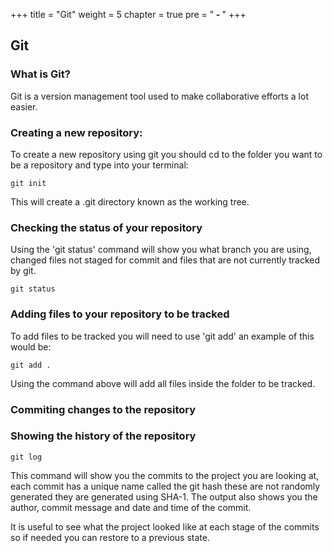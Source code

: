 +++
title = "Git"
weight = 5
chapter = true
pre = "<b> - </b>"
+++

## Git 

### What is Git?

Git is a version management tool used to make collaborative efforts a lot easier.

### Creating a new repository:

To create a new repository using git you should cd to the folder you want to be a repository and type into your terminal:

```
git init
```

This will create a .git directory known as the working tree. 

### Checking the status of your repository

Using the 'git status' command will show you what branch you are using, changed files not staged for commit and files that are not currently tracked by git.

```
git status
```

### Adding files to your repository to be tracked

To add files to be tracked you will need to use 'git add' an example of this would be:

```
git add .
```

Using the command above will add all files inside the folder to be tracked. 

### Commiting changes to the repository


### Showing the history of the repository

```
git log
```

This command will show you the commits to the project you are looking at, each commit has a unique name called the git hash these are not randomly generated they are generated using SHA-1. The output also shows you the author, commit message and date and time of the commit.

It is useful to see what the project looked like at each stage of the commits so if needed you can restore to a previous state.